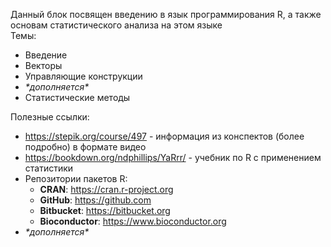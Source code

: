 Данный блок посвящен введению в язык программирования R, а также основам статистического анализа на этом языке  
Темы:
  - Введение
  - Векторы
  - Управляющие конструкции
  - *\*дополняется\**
  - Статистические методы
  
  
Полезные ссылки:
  - https://stepik.org/course/497 - информация из конспектов (более подробно) в формате видео
  - https://bookdown.org/ndphillips/YaRrr/ - учебник по R с применением статистики
  - Репозитории пакетов R:
    - **CRAN**: https://cran.r-project.org
    - **GitHub**: https://github.com
    - **Bitbucket**: https://bitbucket.org
    - **Bioconductor**: https://www.bioconductor.org
  - *\*дополняется\**
